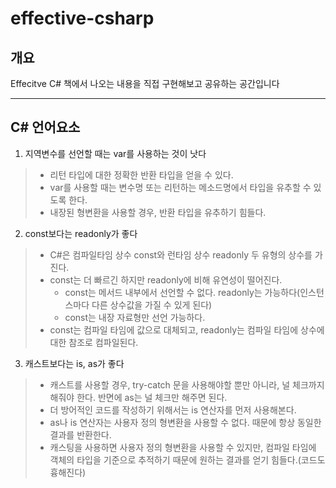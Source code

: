 # effective-csharp

## 개요
Effecitve C# 책에서 나오는 내용을 직접 구현해보고 공유하는 공간입니다

-----------------------------

## C# 언어요소
1. 지역변수를 선언할 때는 var를 사용하는 것이 낫다
> * 리턴 타입에 대한 정확한 반환 타입을 얻을 수 있다.
> * var를 사용할 때는 변수명 또는 리턴하는 메소드명에서 타입을 유추할 수 있도록 한다.
> * 내장된 형변환을 사용할 경우, 반환 타입을 유추하기 힘들다.


2. const보다는 readonly가 좋다
> * C#은 컴파일타임 상수 const와 런타임 상수 readonly 두 유형의 상수를 가진다.
> * const는 더 빠르긴 하지만 readonly에 비해 유연성이 떨어진다.
>   + const는 메서드 내부에서 선언할 수 없다. readonly는 가능하다(인스턴스마다 다른 상수값을 가질 수 있게 된다)
>   + const는 내장 자료형만 선언 가능하다.
> * const는 컴파일 타임에 값으로 대체되고, readonly는 컴파일 타임에 상수에 대한 참조로 컴파일된다.


3. 캐스트보다는 is, as가 좋다 
> * 캐스트를 사용할 경우, try-catch 문을 사용해야할 뿐만 아니라, 널 체크까지 해줘야 한다. 반면에 as는 널 체크만 해주면 된다.
> * 더 방어적인 코드를 작성하기 위해서는 is 연산자를 먼저 사용해본다.
> * as나 is 연산자는 사용자 정의 형변환을 사용할 수 없다. 때문에 항상 동일한 결과를 반환한다.
> * 캐스팅을 사용하면 사용자 정의 형변환을 사용할 수 있지만, 컴파일 타임에 객체의 타입을 기준으로 추적하기 때문에 원하는 결과를 얻기 힘들다.(코드도 흉해진다)
> 
